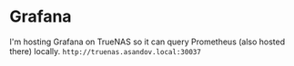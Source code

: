 # Grafana

I'm hosting Grafana on TrueNAS so it can query Prometheus (also hosted there) locally.
`http://truenas.asandov.local:30037`

